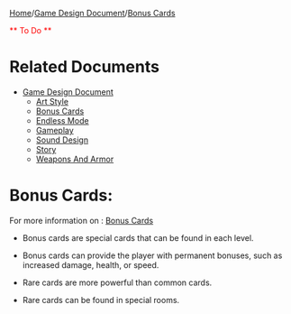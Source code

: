 [Home](../../README.md)/[Game Design Document](/docs/gdd/GameDesignDocument.MD)/[Bonus Cards](BonusCards.MD)

<span style="color:red">** To Do **</span>

# Related Documents
- [Game Design Document](/docs/GDD/GameDesignDocument.MD)
    - [Art Style](/docs/GDD/ArtStyle.MD)
    - [Bonus Cards](/docs/GDD/BonusCards.MD)
    - [Endless Mode](/docs/GDD/EndlessMode.md)
    - [Gameplay](/docs/GDD/Gameplay.MD)
    - [Sound Design](/docs/GDD/SoundDesign.MD)
    - [Story](/docs/GDD/Story.MD)
    - [Weapons And Armor](/docs/GDD/WeaponsAndArmor.MD)

<h1>Bonus Cards:</h1>

For more information on : [Bonus Cards](BonusCards.MD)

- Bonus cards are special cards that can be found in each level.

- Bonus cards can provide the player with permanent bonuses, such as increased damage, health, or speed.

- Rare cards are more powerful than common cards.

- Rare cards can be found in special rooms.